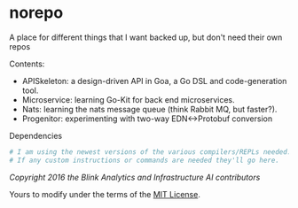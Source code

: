 # norepo
A place for different things that I want backed up, but don't need their own repos

Contents:


* APISkeleton: a design-driven API in Goa, a Go DSL and code-generation tool.
* Microservice: learning Go-Kit for back end microservices.
* Nats: learning the nats message queue (think Rabbit MQ, but faster?).
* Progenitor: experimenting with two-way EDN<->Protobuf conversion


Dependencies

```sh
# I am using the newest versions of the various compilers/REPLs needed.
# If any custom instructions or commands are needed they'll go here.
```

*Copyright 2016 the Blink Analytics and Infrastructure AI contributors*

Yours to modify under the terms of the [MIT License](https://github.com/damienstanton/norepo/blob/master/LICENSE).
